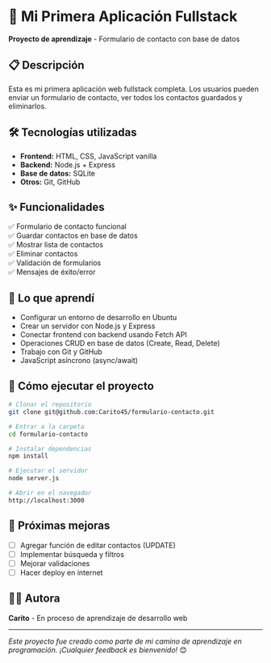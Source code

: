 # 🚀 Mi Primera Aplicación Fullstack

**Proyecto de aprendizaje** - Formulario de contacto con base de datos

## 📋 Descripción

Esta es mi primera aplicación web fullstack completa. Los usuarios pueden enviar un formulario de contacto, ver todos los contactos guardados y eliminarlos.

## 🛠️ Tecnologías utilizadas

- **Frontend:** HTML, CSS, JavaScript vanilla
- **Backend:** Node.js + Express
- **Base de datos:** SQLite
- **Otros:** Git, GitHub

## ✨ Funcionalidades

✅ Formulario de contacto funcional  
✅ Guardar contactos en base de datos  
✅ Mostrar lista de contactos  
✅ Eliminar contactos  
✅ Validación de formularios  
✅ Mensajes de éxito/error  

## 🎯 Lo que aprendí

- Configurar un entorno de desarrollo en Ubuntu
- Crear un servidor con Node.js y Express
- Conectar frontend con backend usando Fetch API
- Operaciones CRUD en base de datos (Create, Read, Delete)
- Trabajo con Git y GitHub
- JavaScript asíncrono (async/await)

## 🚀 Cómo ejecutar el proyecto
```bash
# Clonar el repositorio
git clone git@github.com:Carito45/formulario-contacto.git

# Entrar a la carpeta
cd formulario-contacto

# Instalar dependencias
npm install

# Ejecutar el servidor
node server.js

# Abrir en el navegador
http://localhost:3000
```

## 📝 Próximas mejoras

- [ ] Agregar función de editar contactos (UPDATE)
- [ ] Implementar búsqueda y filtros
- [ ] Mejorar validaciones
- [ ] Hacer deploy en internet

## 👩‍💻 Autora

**Carito** - En proceso de aprendizaje de desarrollo web

---

*Este proyecto fue creado como parte de mi camino de aprendizaje en programación. ¡Cualquier feedback es bienvenido!* 😊